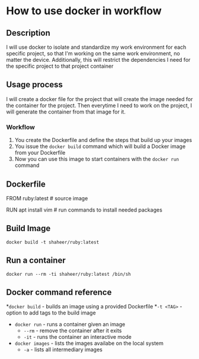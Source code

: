 # How to use docker in workflow

## Description
I will use docker to isolate and standardize my work environment for each specific project, so that I'm working on the same work environment, no matter the device. Additionally, this will restrict the dependencies I need for the specific project to that project container

## Usage process
I will create a docker file for the project that will create the image needed for the container for the project. Then everytime I need to work on the project, I will generate the container from that image for it.

### Workflow
1. You create the Dockerfile and define the steps that build up your images
2. You issue the `docker build` command which will build a Docker image from your Dockerfile
3. Now you can use this image to start containers with the `docker run` command

## Dockerfile
FROM ruby:latest # source image

RUN apt install vim # run commands to install needed packages


## Build Image
`docker build -t shaheer/ruby:latest`

## Run a container
`docker run --rm -ti shaheer/ruby:latest /bin/sh`


## Docker command reference
*`docker build` - builds an image using a provided Dockerfile
    *`-t <TAG>` - option to add tags to the build image
* `docker run` - runs a container given an image
    *  `--rm` -  remove the container after it exits
    *  `-it` -  runs the container an interactive mode
* `docker images` - lists the images availabe on the local system
    *  `-a` - lists all intermediary images
